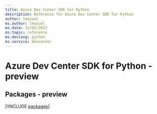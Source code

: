 ```yaml
---
title: Azure Dev Center SDK for Python
description: Reference for Azure Dev Center SDK for Python
author: lmazuel
ms.author: lmazuel
ms.data: 12/05/2022
ms.topic: reference
ms.devlang: python
ms.service: devcenter
---
```

# Azure Dev Center SDK for Python - preview
## Packages - preview
[!INCLUDE [packages](dev-center-index.md)]